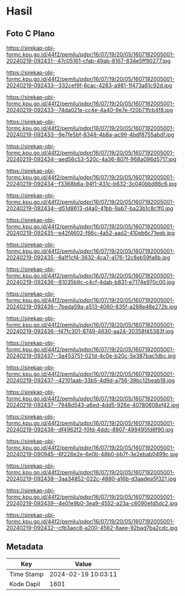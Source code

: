 # Hasil

## Foto C Plano

https://sirekap-obj-formc.kpu.go.id/44f2/pemilu/pdpr/16/07/19/20/05/1607192005001-20240219-092431--47c05161-cfab-49ab-8167-834e5ff90277.jpg

https://sirekap-obj-formc.kpu.go.id/44f2/pemilu/pdpr/16/07/19/20/05/1607192005001-20240219-092433--332cef9f-6cac-4283-a981-1f473a61c92d.jpg

https://sirekap-obj-formc.kpu.go.id/44f2/pemilu/pdpr/16/07/19/20/05/1607192005001-20240219-092433--74da021e-cc4e-4a40-9e7e-f20b71fcb4f8.jpg

https://sirekap-obj-formc.kpu.go.id/44f2/pemilu/pdpr/16/07/19/20/05/1607192005001-20240219-092433--9e7fe5bf-8348-4b8a-ac99-4bdf8755abdf.jpg

https://sirekap-obj-formc.kpu.go.id/44f2/pemilu/pdpr/16/07/19/20/05/1607192005001-20240219-092434--aed56c53-520c-4a36-807f-968a096d5717.jpg

https://sirekap-obj-formc.kpu.go.id/44f2/pemilu/pdpr/16/07/19/20/05/1607192005001-20240219-092434--f3368b6a-94f1-431c-b632-3c040bbd86c6.jpg

https://sirekap-obj-formc.kpu.go.id/44f2/pemilu/pdpr/16/07/19/20/05/1607192005001-20240219-092434--d51d8613-d4a0-41bb-9ab7-ba23b1c8c1f0.jpg

https://sirekap-obj-formc.kpu.go.id/44f2/pemilu/pdpr/16/07/19/20/05/1607192005001-20240219-092435--e42f4602-f66c-4a52-aad2-410eb6c71eeb.jpg

https://sirekap-obj-formc.kpu.go.id/44f2/pemilu/pdpr/16/07/19/20/05/1607192005001-20240219-092435--6a1f1cf4-3632-4ca7-a176-12c8eb59fa6b.jpg

https://sirekap-obj-formc.kpu.go.id/44f2/pemilu/pdpr/16/07/19/20/05/1607192005001-20240219-092436--81035b9c-c4cf-4dab-b831-e7174e970c00.jpg

https://sirekap-obj-formc.kpu.go.id/44f2/pemilu/pdpr/16/07/19/20/05/1607192005001-20240219-092436--7beda59a-a513-4060-835f-a288e48e272b.jpg

https://sirekap-obj-formc.kpu.go.id/44f2/pemilu/pdpr/16/07/19/20/05/1607192005001-20240219-092436--f47fc301-8749-4630-aa24-30358f45383f.jpg

https://sirekap-obj-formc.kpu.go.id/44f2/pemilu/pdpr/16/07/19/20/05/1607192005001-20240219-092437--3a453751-021d-4c0e-b20c-5e387bac1dbc.jpg

https://sirekap-obj-formc.kpu.go.id/44f2/pemilu/pdpr/16/07/19/20/05/1607192005001-20240219-092437--42101aab-33b5-4d9d-a756-39bc12beab18.jpg

https://sirekap-obj-formc.kpu.go.id/44f2/pemilu/pdpr/16/07/19/20/05/1607192005001-20240219-092437--7948d543-a6ed-4dd5-926e-40780608ef42.jpg

https://sirekap-obj-formc.kpu.go.id/44f2/pemilu/pdpr/16/07/19/20/05/1607192005001-20240219-092438--df4962f2-f0fd-4ddc-8907-499495fd6f90.jpg

https://sirekap-obj-formc.kpu.go.id/44f2/pemilu/pdpr/16/07/19/20/05/1607192005001-20240219-090945--6f226e2e-6e0b-48b0-bb7f-3e2ebab0499c.jpg

https://sirekap-obj-formc.kpu.go.id/44f2/pemilu/pdpr/16/07/19/20/05/1607192005001-20240219-092438--3aa34852-022c-4880-a16b-d3aadea5f321.jpg

https://sirekap-obj-formc.kpu.go.id/44f2/pemilu/pdpr/16/07/19/20/05/1607192005001-20240219-092439--4e01e9b0-3ea9-4552-a23a-c6090efd5dc2.jpg

https://sirekap-obj-formc.kpu.go.id/44f2/pemilu/pdpr/16/07/19/20/05/1607192005001-20240219-092432--cfb3aec8-a200-4562-8aee-92bad7ba2cdc.jpg


## Metadata

| Key        | Value               |
| ---------- | ------------------- |
| Time Stamp | 2024-02-19 10:03:11 |
| Kode Dapil | 1601                |



